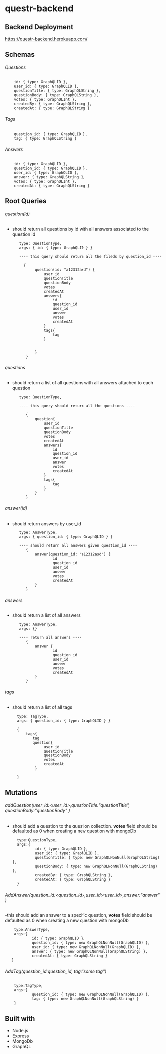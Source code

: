 # questr-backend

## Backend Deployment 
   https://questr-backend.herokuapp.com/


## Schemas

###### Questions
        id: { type: GraphQLID },
        user_id: { type: GraphQLID },
        questionTitle: { type: GraphQLString },
        questionBody: { type: GraphQLString },
        votes: { type: GraphQLInt },
        createdBy: { type: GraphQLString },
        createdAt: { type: GraphQLString }
        
###### Tags
        question_id: { type: GraphQLID },
        tag: { type: GraphQLString }

###### Answers
        id: { type: GraphQLID },
        question_id: { type: GraphQLID },
        user_id: { type: GraphQLID },
        answer: { type: GraphQLString },
        votes: { type: GraphQLInt },
        createdAt: { type: GraphQLString }


## Root Queries
       
###### question(id)

- should return all questions by id with all answers associated to the question id

         type: QuestionType,
         args: { id: { type: GraphQLID } }
         
         ---- this query should return all the fileds by question_id ----
         
           {
                question(id: "a12312asd") {
                    user_id
                    questionTitle
                    questionBody
                    votes
                    createdAt
                    answers{
                        id
                        question_id
                        user_id
                        answer
                        votes
                        createdAt
                    }
                    tags{
                        tag
                    }
                    
                    
                }
            }
         
###### questions 

- should return a list of all questions with all answers attached to each question

         type: QuestionType,
         
         ---- this query should return all the questions ----
         
            {
                question{
                    user_id
                    questionTitle
                    questionBody
                    votes
                    createdAt
                    answers{
                        id
                        question_id
                        user_id
                        answer
                        votes
                        createdAt
                    }
                    tags{
                        tag
                    }
                }
            }

         
###### answer(id)

- should return answers by user_id
        
         type: AnswerType,
         args: { question_id: { type: GraphQLID } }
         
         ---- should return all answers given question_id ----
            {
                answer(question_id: "a12312asd") {
                        id
                        question_id
                        user_id
                        answer
                        votes
                        createdAt
                }
            }



         
###### answers

- should return a list of all answers

         type: AnswerType,
         args: {}
         
         ---- return all answers ----
            {
                answer {
                        id
                        question_id
                        user_id
                        answer
                        votes
                        createdAt
                }
            }

###### tags

- should return a list of all tags

        type: TagType,
        args: { question_id: { type: GraphQLID } }
        
        {
            tags{
               tag
               question{
                    user_id
                    questionTitle
                    questionBody
                    votes
                    createdAt
                }
            
        }

## Mutations

###### addQuestion(user_id:<user_id>,questionTitle:"questionTitle", questionBody:"questionBody" )

- should add a question to the question collection, **votes** field should be defaulted as 0 when creating a new question with mongoDb

        type:QuestionType,
        args:{
                id: { type: GraphQLID },
                user_id: { type: GraphQLID },
                questionTitle: { type: new GraphQLNonNull(GraphQLString) },
                questionBody: { type: new GraphQLNonNull(GraphQLString) },
                createdBy: { type: GraphQLString },
                createdAt: { type: GraphQLString }
        }

###### AddAnswer(question_id:<question_id>,user_id:<user_id>,answer:"answer" )

-this should add an answer to a specific question,  **votes** field should be defaulted as 0 when creating a new question with mongoDb

        type:AnswerType,
        args:{
                id: { type: GraphQLID },
                question_id: { type: new GraphQLNonNull(GraphQLID) },
                user_id: { type: new GraphQLNonNull(GraphQLID) },
                answer: { type: new GraphQLNonNull(GraphQLString) },
                createdAt: { type: GraphQLString }
       }
       
###### AddTag(question_id:question_id, tag:"some tag")


        type:TagType,
        args:{
                question_id: { type: new GraphQLNonNull(GraphQLID) },
                tag: { type: new GraphQLNonNull(GraphQLString) }
        }
        
      
## Built with

  - Node.js
  - Express
  - MongoDb
  - GraphQL
